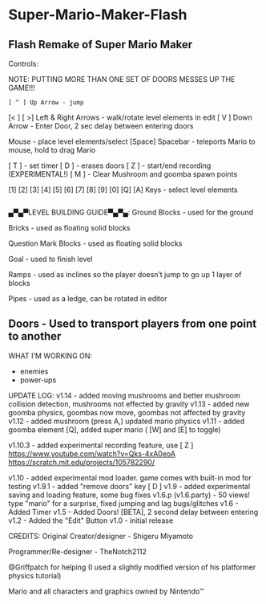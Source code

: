 # Super-Mario-Maker-Flash
Flash Remake of Super Mario Maker
----------------------------------------------
Controls:

NOTE: PUTTING MORE THAN ONE SET OF DOORS MESSES UP THE GAME!!!

    [ ^ ] Up Arrow - jump
[< ]      [ >] Left & Right Arrows - walk/rotate level elements in edit
    [ V ] Down Arrow - Enter Door, 2 sec delay between entering doors

Mouse - place level elements/select
[Space] Spacebar - teleports Mario to mouse, hold to drag Mario

[ T ] - set timer 
[ D ] - erases doors
[ Z ] - start/end recording (EXPERIMENTAL!)
[ M ] - Clear Mushroom and goomba spawn points

[1] [2] [3] [4] [5] [6] [7] [8] [9] [0] [Q] [A] Keys - select level elements

~~~~~~~~~~~~~~~~~~~~~~~~~~~~~~~~~~~~~~~~~~~~~~~~~~
~~~~~~~~~~~~~~~~~~~~~~~~~~~~~~~~~~~~~~~~~~~~~~~~~~
▄▀▄▀LEVEL BUILDING GUIDE▀▄▀▄:
Ground Blocks - used for the ground

Bricks - used as floating solid blocks

Question Mark Blocks - used as floating solid blocks

Goal - used to finish level

Ramps - used as inclines so the player doesn’t jump to go up 1 layer of blocks

Pipes - used as a ledge, can be rotated in editor

Doors - Used to transport players from one point to another
-------------------------------------------------------------------------------
WHAT I'M WORKING ON:
- enemies
- power-ups

UPDATE LOG:
v1.14 - added moving mushrooms and better mushroom collision detection, mushrooms not effected by gravity
v1.13 - added new goomba physics, goombas now move, goombas not affected by gravity
v1.12 - added mushroom (press A,) updated mario physics
v1.11 - added goomba element [Q], added super mario ( [W] and [E] to toggle)

v1.10.3 - added experimental recording feature, use [ Z ]
https://www.youtube.com/watch?v=Qks-4xA0eoA
https://scratch.mit.edu/projects/105782290/

v1.10 - added experimental mod loader. game comes with built-in mod for testing
v1.9.1 - added "remove doors" key [ D ]
v1.9 - added experimental saving and loading feature, some bug fixes
v1.6.p (v1.6.party) - 50 views! type "mario" for a surprise, fixed jumping and lag bugs/glitches
v1.6 - Added Timer
v1.5 - Added Doors! [BETA], 2 second delay between entering
v1.2 - Added the "Edit" Button
v1.0 - initial release

CREDITS:
Original Creator/designer - Shigeru Miyamoto

Programmer/Re-designer - TheNotch2112

@Griffpatch for helping (I used a slightly modified version of his platformer physics tutorial)

Mario and all characters and graphics owned by Nintendo™ 
